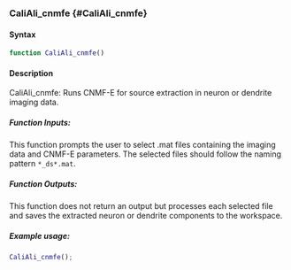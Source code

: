 ### CaliAli_cnmfe {#CaliAli_cnmfe}

#### Syntax
```matlab
function CaliAli_cnmfe()
```

#### Description
CaliAli_cnmfe: Runs CNMF-E for source extraction in neuron or dendrite imaging data.

##### Function Inputs:
This function prompts the user to select .mat files containing the imaging data and CNMF-E parameters. 
The selected files should follow the naming pattern `*_ds*.mat`.


##### Function Outputs:
This function does not return an output but processes each selected file 
and saves the extracted neuron or dendrite components to the workspace.


##### Example usage:
```matlab
CaliAli_cnmfe();
```

